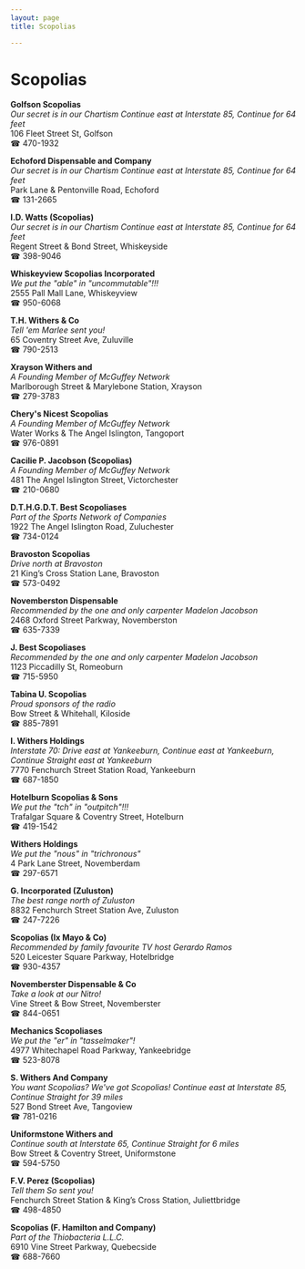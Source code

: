 ```yaml
---
layout: page 
title: Scopolias

---
```



# Scopolias


 **Golfson Scopolias**  
_Our secret is in our Chartism 
Continue east at Interstate 85, Continue for 64 feet_  
106 Fleet Street St, Golfson  
☎ 470-1932

**Echoford Dispensable and Company**  
_Our secret is in our Chartism 
Continue east at Interstate 85, Continue for 64 feet_  
Park Lane & Pentonville Road, Echoford  
☎ 131-2665

**I.D. Watts (Scopolias)**  
_Our secret is in our Chartism 
Continue east at Interstate 85, Continue for 64 feet_  
Regent Street & Bond Street, Whiskeyside  
☎ 398-9046

**Whiskeyview Scopolias Incorporated**  
_We put the "able" in "uncommutable"!!!_  
2555 Pall Mall Lane, Whiskeyview  
☎ 950-6068

**T.H. Withers & Co**  
_Tell 'em Marlee sent you!_  
65 Coventry Street Ave, Zuluville  
☎ 790-2513

**Xrayson Withers and**  
_A Founding Member of McGuffey Network_  
Marlborough Street & Marylebone Station, Xrayson  
☎ 279-3783

**Chery's Nicest Scopolias**  
_A Founding Member of McGuffey Network_  
Water Works & The Angel Islington, Tangoport  
☎ 976-0891

**Cacilie P. Jacobson (Scopolias)**  
_A Founding Member of McGuffey Network_  
481 The Angel Islington Street, Victorchester  
☎ 210-0680

**D.T.H.G.D.T. Best Scopoliases**  
_Part of the Sports Network of Companies_  
1922 The Angel Islington Road, Zuluchester  
☎ 734-0124

**Bravoston Scopolias**  
_Drive north at Bravoston_  
21 King’s Cross Station Lane, Bravoston  
☎ 573-0492

**Novemberston Dispensable**  
_Recommended by the one and only carpenter Madelon Jacobson_  
2468 Oxford Street Parkway, Novemberston  
☎ 635-7339

**J. Best Scopoliases**  
_Recommended by the one and only carpenter Madelon Jacobson_  
1123 Piccadilly St, Romeoburn  
☎ 715-5950

**Tabina U. Scopolias**  
_Proud sponsors of the radio_  
Bow Street & Whitehall, Kiloside  
☎ 885-7891

**I. Withers Holdings**  
_Interstate 70: Drive east at Yankeeburn, Continue east at Yankeeburn, Continue Straight east at Yankeeburn_  
7770 Fenchurch Street Station Road, Yankeeburn  
☎ 687-1850

**Hotelburn Scopolias & Sons**  
_We put the "tch" in "outpitch"!!!_  
Trafalgar Square & Coventry Street, Hotelburn  
☎ 419-1542

**Withers Holdings**  
_We put the "nous" in "trichronous"_  
4 Park Lane Street, Novemberdam  
☎ 297-6571

**G. Incorporated (Zuluston)**  
_The best range north of Zuluston_  
8832 Fenchurch Street Station Ave, Zuluston  
☎ 247-7226

**Scopolias (Ix Mayo & Co)**  
_Recommended by family favourite TV host Gerardo Ramos_  
520 Leicester Square Parkway, Hotelbridge  
☎ 930-4357

**Novemberster Dispensable & Co**  
_Take a look at our Nitro!_  
Vine Street & Bow Street, Novemberster  
☎ 844-0651

**Mechanics Scopoliases**  
_We put the "er" in "tasselmaker"!_  
4977 Whitechapel Road Parkway, Yankeebridge  
☎ 523-8078

**S. Withers And Company**  
_You want Scopolias? We've got Scopolias! 
Continue east at Interstate 85, Continue Straight for 39 miles_  
527 Bond Street Ave, Tangoview  
☎ 781-0216

**Uniformstone Withers and**  
_Continue south at Interstate 65, Continue Straight for 6 miles_  
Bow Street & Coventry Street, Uniformstone  
☎ 594-5750

**F.V. Perez (Scopolias)**  
_Tell them So sent you!_  
Fenchurch Street Station & King’s Cross Station, Juliettbridge  
☎ 498-4850

**Scopolias (F. Hamilton and Company)**  
_Part of the Thiobacteria L.L.C._  
6910 Vine Street Parkway, Quebecside  
☎ 688-7660

